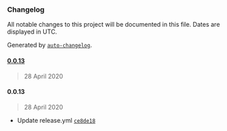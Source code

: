 ### Changelog

All notable changes to this project will be documented in this file. Dates are displayed in UTC.

Generated by [`auto-changelog`](https://github.com/CookPete/auto-changelog).

#### [0.0.13](https://github.com/datawizio/react-components/compare/0.0.13...0.0.13)

> 28 April 2020

#### 0.0.13

> 28 April 2020

- Update release.yml [`ce8de18`](https://github.com/datawizio/react-components/commit/ce8de181311455bede32d6ffb87ae7dce92edd57)
